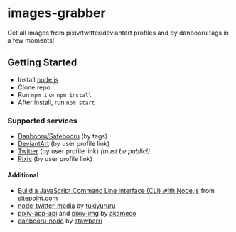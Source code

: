 # images-grabber
Get all images from pixiv/twitter/deviantart profiles and by danbooru tags in a few moments!

## Getting Started

* Install [node.js](nodejs.org)
* Clone repo
* Run `npm i` or `npm install`
* After install, run `npm start`

### Supported services

* [Danbooru/Safebooru](https://safebooru.donmai.us/) (by tags)
* [DeviantArt](http://www.deviantart.com/) (by user profile link)
* [Twitter](https://twitter.com/) (by user profile link) _(must be public!)_
* [Pixiv](https://www.pixiv.net/) (by user profile link)

#### Additional
* [Build a JavaScript Command Line Interface (CLI) with Node.js](https://www.sitepoint.com/javascript-command-line-interface-cli-node-js/) from [sitepoint.com](https://www.sitepoint.com)
* [node-twitter-media](https://github.com/tukiyururu/node-twitter-media) by [tukiyururu](https://github.com/tukiyururu)
* [pixiv-app-api](https://github.com/akameco/pixiv-app-api) and [pixiv-img](https://github.com/akameco/pixiv-img) by [akameco](https://github.com/akameco)
* [danbooru-node](https://github.com/stawberri/danbooru-node) by [stawberri](https://github.com/stawberri)